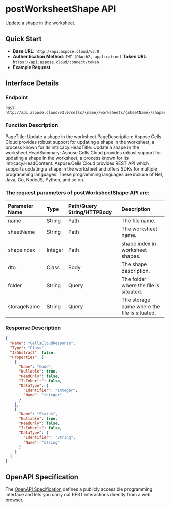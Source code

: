 # **postWorksheetShape API**

Update a shape in the worksheet. 

## **Quick Start**

- **Base URL**: `http://api.aspose.cloud/v3.0`
- **Authentication Method**: `JWT (OAuth2, application)`  **Token URL**: `https://api.aspose.cloud/connect/token`
- **Example Request** 
<script src="https://gist.github.com/aspose-cells-cloud-gists/8a5b324fdf3e574dbd747c1a1e24b05d.js?file=Example30_PostWorksheetShape.cs"></script>

## **Interface Details**

### **Endpoint** 

```
POST http://api.aspose.cloud/v3.0/cells/{name}/worksheets/{sheetName}/shapes/{shapeindex}
```

### **Function Description**
PageTitle: Update a shape in the worksheet.PageDescription: Aspose.Cells Cloud provides robust support for updating a shape in the worksheet, a process known for its intricacy.HeadTitle: Update a shape in the worksheet.HeadSummary: Aspose.Cells Cloud provides robust support for updating a shape in the worksheet, a process known for its intricacy.HeadContent: Aspose.Cells Cloud provides REST API which supports updating a shape in the worksheet and offers SDKs for multiple programming languages. These programming languages are include of Net, Java, Go, NodeJS, Python, and so on.

### The request parameters of **postWorksheetShape** API are: 

| Parameter Name | Type | Path/Query String/HTTPBody | Description | 
| :- | :- | :- |:- | 
|name|String|Path|The file name.|
|sheetName|String|Path|The worksheet name.|
|shapeindex|Integer|Path|shape index in worksheet shapes.|
|dto|Class|Body|The shape description.|
|folder|String|Query|The folder where the file is situated.|
|storageName|String|Query|The storage name where the file is situated.|


### **Response Description**
```json
{
  "Name": "CellsCloudResponse",
  "Type": "Class",
  "IsAbstract": false,
  "Properties": [
    {
      "Name": "Code",
      "Nullable": true,
      "ReadOnly": false,
      "IsInherit": false,
      "DataType": {
        "Identifier": "Integer",
        "Name": "integer"
      }
    },
    {
      "Name": "Status",
      "Nullable": true,
      "ReadOnly": false,
      "IsInherit": false,
      "DataType": {
        "Identifier": "String",
        "Name": "string"
      }
    }
  ]
}
```

## OpenAPI Specification

The [OpenAPI Specification](https://reference.aspose.cloud/cells/#/ShapesController/PostWorksheetShape) defines a publicly accessible programming interface and lets you carry out REST interactions directly from a web browser.

